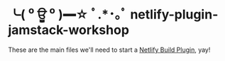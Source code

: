 # ╰( ⁰ ਊ ⁰ )━☆ ﾟ.\*･｡ﾟ netlify-plugin-jamstack-workshop

These are the main files we'll need to start a [Netlify Build Plugin](https://docs.netlify.com/configure-builds/build-plugins/?utm_source=repo&utm_medium=simple-starter-tzm&utm_campaign=devex), yay!
